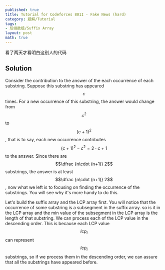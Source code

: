 ```yaml
---
published: true
title: Tutorial for Codeforces 801I - Fake News (hard)
category: 题解/Tutorial
tags:
- 后缀数组/Suffix Array
layout: post
math: true
---
```

看了两天才看明白这别人的代码
<!-- more -->

## Solution

Consider the contribution to the answer of the each occurrence of each substring. Suppose this substring has appeared $$c$$ times. For a new occurrence of this substring, the answer would change from $$c^2$$ to $$(c+1)^2$$, that is to say, each new occurrence contributes $$(c+1)^2-c^2=2\cdot c+1$$ to the answer. Since there are $$\dfrac {n\cdot (n+1)} 2$$ substrings, the answer is at least $$\dfrac {n\cdot (n+1)} 2$$ , now what we left is to focusing on finding the occurrence of the substrings. You will see why it's more handy to do this.

Let's build the suffix array and the LCP array first. You will notice that the occurrence of some substring is a subsegment in the suffix array. so is it in the LCP array and the min value of the subsegment in the LCP array is the length of that substring. We can process each of the LCP value in the descending order. This is because each LCP value $$lcp_i$$ can represent $$lcp_i$$ substrings, so if we process them in the descending order, we can assure that all the substrings have appeared before.